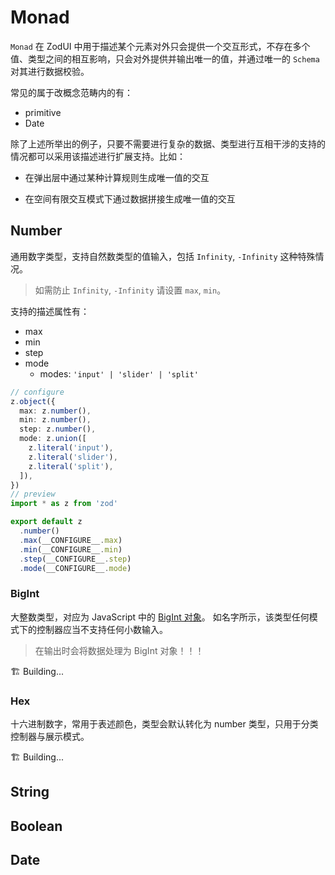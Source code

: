 # Monad

`Monad` 在 ZodUI 中用于描述某个元素对外只会提供一个交互形式，不存在多个值、类型之间的相互影响，只会对外提供并输出唯一的值，并通过唯一的 `Schema` 对其进行数据校验。

常见的属于改概念范畴内的有：

* primitive
* Date

除了上述所举出的例子，只要不需要进行复杂的数据、类型进行互相干涉的支持的情况都可以采用该描述进行扩展支持。比如：

* 在弹出层中通过某种计算规则生成唯一值的交互

* 在空间有限交互模式下通过数据拼接生成唯一值的交互

## Number

通用数字类型，支持自然数类型的值输入，包括 `Infinity`, `-Infinity` 这种特殊情况。

> 如需防止 `Infinity`, `-Infinity` 请设置 `max`, `min`。

支持的描述属性有：

* max
* min
* step
* mode
  * modes: `'input' | 'slider' | 'split'`

```typescript zodui:configure-preview
// configure
z.object({
  max: z.number(),
  min: z.number(),
  step: z.number(),
  mode: z.union([
    z.literal('input'),
    z.literal('slider'),
    z.literal('split'),
  ]),
})
// preview
import * as z from 'zod'

export default z
  .number()
  .max(__CONFIGURE__.max)
  .min(__CONFIGURE__.min)
  .step(__CONFIGURE__.step)
  .mode(__CONFIGURE__.mode)
```

### BigInt

大整数类型，对应为 JavaScript 中的 [BigInt 对象](https://developer.mozilla.org/zh-CN/docs/Web/JavaScript/Reference/Global_Objects/BigInt)。
如名字所示，该类型任何模式下的控制器应当不支持任何小数输入。

> 在输出时会将数据处理为 BigInt 对象！！！

🏗️ Building...

### Hex

十六进制数字，常用于表述颜色，类型会默认转化为 number 类型，只用于分类控制器与展示模式。

🏗️ Building...

## String

## Boolean

## Date
